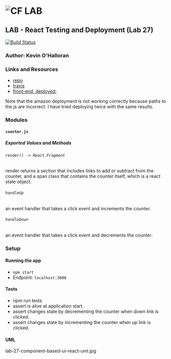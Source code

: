 ![CF](http://i.imgur.com/7v5ASc8.png) LAB
=================================================

## LAB - React Testing and Deployment (Lab 27)

[![Build Status](https://travis-ci.com/Kevinoh47/lab-27-from-codesandbox.svg?branch=working27)](https://travis-ci.com/Kevinoh47/lab-27-from-codesandbox)

### Author: Kevin O'Halloran

### Links and Resources
* [repo](https://github.com/Kevinoh47/lab-27-from-codesandbox)
* [travis](https://travis-ci.com/Kevinoh47/lab-27-from-codesandbox)
* [front-end, deployed:](http://lab-27-401.s3-website-us-west-2.amazonaws.com/)

Note that the amazon deployment is not working correctly because paths to the js are incorrect. I have tried deploying twice with the same results.

### Modules
#### `counter.js`
##### Exported Values and Methods

###### `render() -> React.Fragment`
render returns a section that includes links to add or subtract from the counter, and a span class that contains the counter itself, which is a react state object. 

###### `handleUp `
an event handler that takes a click event and increments the counter.

###### `handleDown `
an event handler that takes a click event and decrements the counter.

### Setup

#### Running the app
* `npm start`
* Endpoint: `localhost:3000`

#### Tests
* npm run tests
* assert is alive at application start.
* assert changes state by decrementing the counter when down link is clicked.
* assert changes state by incrementing the counter when up link is clicked. 

#### UML
lab-27-component-based-ui-react-uml.jpg
